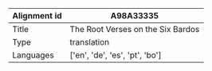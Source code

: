 |Alignment id | A98A33335
| --- | --- 
|Title | The Root Verses on the Six Bardos 
|Type | translation
|Languages | ['en', 'de', 'es', 'pt', 'bo']